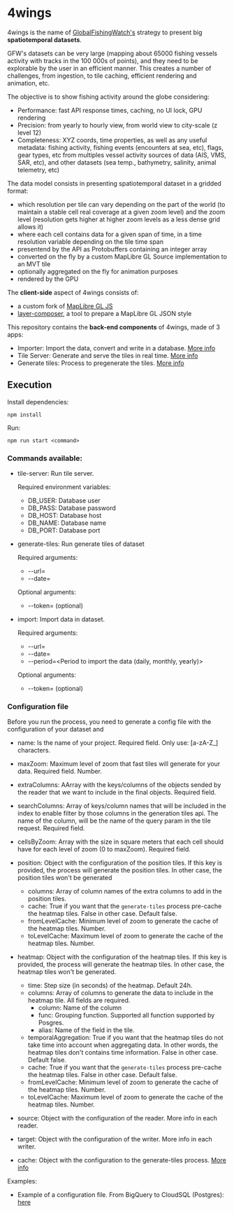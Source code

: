 # 4wings

4wings is the name of <a href="https://globalfishingwatch.org/">GlobalFishingWatch's</a> strategy to present big **spatiotemporal datasets**.

GFW's datasets can be very large (mapping about 65000 fishing vessels activity with tracks in the 100 000s of points), and they need to be explorable by the user in an efficient manner. This creates a number of challenges, from ingestion, to tile caching, efficient rendering and animation, etc.

The objective is to show fishing activity around the globe considering:

- Performance: fast API response times, caching, no UI lock, GPU rendering
- Precision: from yearly to hourly view, from world view to city-scale (z level 12)
- Completeness: XYZ coords, time properties, as well as any useful metadata: fishing activity, fishing events (encounters at sea, etc), flags, gear types, etc from multiples vessel activity sources of data (AIS, VMS, SAR, etc), and other datasets (sea temp., bathymetry, salinity, animal telemetry, etc)

The data model consists in presenting spatiotemporal dataset in a gridded format:

- which resolution per tile can vary depending on the part of the world (to maintain a stable cell real coverage at a given zoom level) and the zoom level (resolution gets higher at higher zoom levels as a less dense grid allows it)
- where each cell contains data for a given span of time, in a time resolution variable depending on the tile time span
- presentend by the API as Protobuffers containing an integer array 
- converted on the fly by a custom MapLibre GL Source implementation to an MVT tile
- optionally aggregated on the fly for animation purposes
- rendered by the GPU

The **client-side** aspect of 4wings consists of:

- a custom fork of <a href="https://github.com/GlobalFishingWatch/maplibre-gl-js/pull/1">MapLibre GL JS</a>
- <a href="https://github.com/GlobalFishingWatch/layer-composer/">layer-composer</a>, a tool to prepare a MapLibre GL JSON style</a> 

This repository contains the **back-end components** of 4wings, made of 3 apps:

- Importer: Import the data, convert and write in a database. [More info](./src/importer/README.md)
- Tile Server: Generate and serve the tiles in real time. [More info](./src/tile-server/README.md)
- Generate tiles: Process to pregenerate the tiles. [More info](./src/generate-tiles/README.md)

## Execution

Install dependencies:

```
npm install
```

Run:

```
npm run start <command>
```

### Commands available:

- tile-server: Run tile server.

  Required environment variables:

  - DB_USER: Database user
  - DB_PASS: Database password
  - DB_HOST: Database host
  - DB_NAME: Database name
  - DB_PORT: Database port

- generate-tiles: Run generate tiles of dataset

  Required arguments:

  - --url=<Url of the config file>
  - --date=<Date to execute>

  Optional arguments:

  - --token=<Auth token to obtain the config file> (optional)

- import: Import data in dataset.

  Required arguments:

  - --url=<Url of the config file>
  - --date=<Date to execute>
  - --period=<Period to import the data (daily, monthly, yearly)>

  Optional arguments:

  - --token=<Auth token to obtain the config file> (optional)

### Configuration file

Before you run the process, you need to generate a config file with the configuration of your dataset and

- name: Is the name of your project. Required field. Only use: [a-zA-Z_] characters.
- maxZoom: Maximum level of zoom that fast tiles will generate for your data. Required field. Number.
- extraColumns: AArray with the keys/columns of the objects sended by the reader that we want to include in the final objects. Required field.
- searchColumns: Array of keys/column names that will be included in the index to enable filter by those columns in the generation tiles api. The name of the column, will be the name of the query param in the tile request. Required field.
- cellsByZoom: Array with the size in square meters that each cell should have for each level of zoom (0 to maxZoom). Required field.
- position: Object with the configuration of the position tiles. If this key is provided, the process will generate the position tiles. In other case, the position tiles won't be generated
  - columns: Array of column names of the extra columns to add in the position tiles.
  - cache: True if you want that the `generate-tiles` process pre-cache the heatmap tiles. False in other case. Default false.
  - fromLevelCache: Minimum level of zoom to generate the cache of the heatmap tiles. Number.
  - toLevelCache: Maximum level of zoom to generate the cache of the heatmap tiles. Number.
- heatmap: Object with the configuration of the heatmap tiles. If this key is provided, the process will generate the heatmap tiles. In other case, the heatmap tiles won't be generated.

  - time: Step size (in seconds) of the heatmap. Default 24h.
  - columns: Array of columns to generate the data to include in the heatmap tile. All fields are required.
    - column: Name of the column
    - func: Grouping function. Supported all function supported by Posgres.
    - alias: Name of the field in the tile.
  - temporalAggregation: True if you want that the heatmap tiles do not take time into account when aggregating data. In other words, the heatmap tiles don't contains time information. False in other case. Default false.
  - cache: True if you want that the `generate-tiles` process pre-cache the heatmap tiles. False in other case. Default false.
  - fromLevelCache: Minimum level of zoom to generate the cache of the heatmap tiles. Number.
  - toLevelCache: Maximum level of zoom to generate the cache of the heatmap tiles. Number.

- source: Object with the configuration of the reader. More info in each reader.
- target: Object with the configuration of the writer. More info in each writer.
- cache: Object with the configuration to the generate-tiles process. [More info](./generate-tiles/README.md)

Examples:

- Example of a configuration file. From BigQuery to CloudSQL (Postgres): [here](./doc/examples-config/bigquery-to-cloudsql.json)
